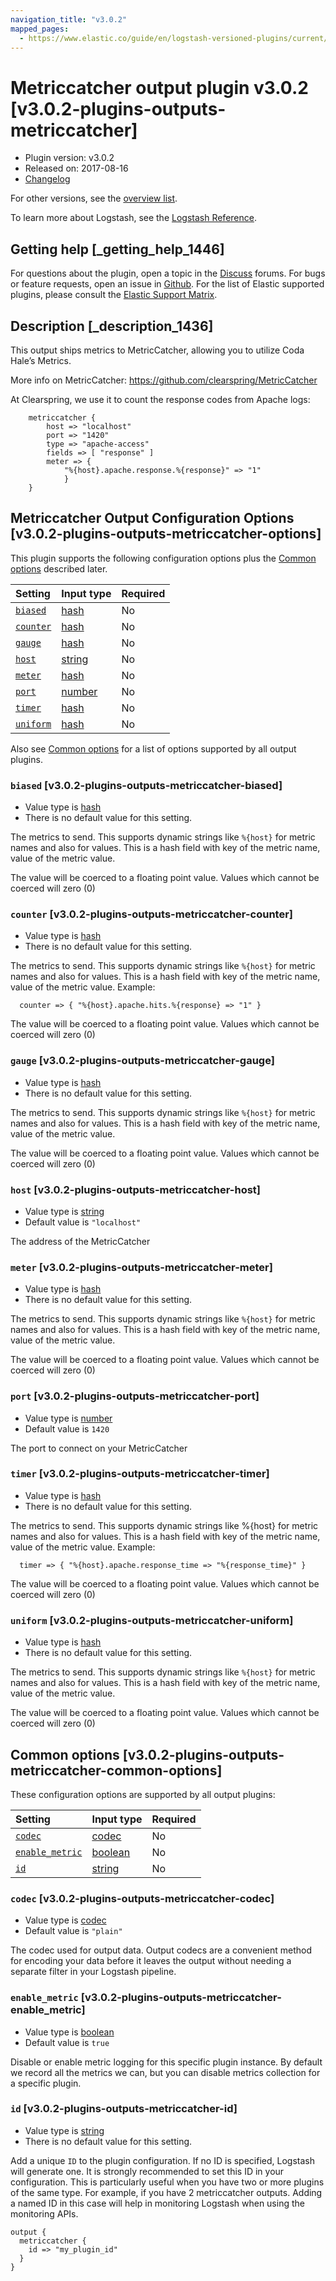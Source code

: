 ```yaml
---
navigation_title: "v3.0.2"
mapped_pages:
  - https://www.elastic.co/guide/en/logstash-versioned-plugins/current/v3.0.2-plugins-outputs-metriccatcher.html
---
```


# Metriccatcher output plugin v3.0.2 [v3.0.2-plugins-outputs-metriccatcher]

* Plugin version: v3.0.2
* Released on: 2017-08-16
* [Changelog](https://github.com/logstash-plugins/logstash-output-metriccatcher/blob/v3.0.2/CHANGELOG.md)

For other versions, see the [overview list](output-metriccatcher-index.md).

To learn more about Logstash, see the [Logstash Reference](https://www.elastic.co/guide/en/logstash/current/index.html).

## Getting help [_getting_help_1446]

For questions about the plugin, open a topic in the [Discuss](http://discuss.elastic.co) forums. For bugs or feature requests, open an issue in [Github](https://github.com/logstash-plugins/logstash-output-metriccatcher). For the list of Elastic supported plugins, please consult the [Elastic Support Matrix](https://www.elastic.co/support/matrix#matrix_logstash_plugins).

## Description [_description_1436]

This output ships metrics to MetricCatcher, allowing you to utilize Coda Hale’s Metrics.

More info on MetricCatcher: <https://github.com/clearspring/MetricCatcher>

At Clearspring, we use it to count the response codes from Apache logs:

```
    metriccatcher {
        host => "localhost"
        port => "1420"
        type => "apache-access"
        fields => [ "response" ]
        meter => {
            "%{host}.apache.response.%{response}" => "1"
            }
    }
```

## Metriccatcher Output Configuration Options [v3.0.2-plugins-outputs-metriccatcher-options]

This plugin supports the following configuration options plus the [Common options](v3-0-2-plugins-outputs-metriccatcher.md#v3.0.2-plugins-outputs-metriccatcher-common-options) described later.

| Setting | Input type | Required |
| :- | :- | :- |
| [`biased`](v3-0-2-plugins-outputs-metriccatcher.md#v3.0.2-plugins-outputs-metriccatcher-biased) | [hash](/lsr/value-types.md#hash) | No |
| [`counter`](v3-0-2-plugins-outputs-metriccatcher.md#v3.0.2-plugins-outputs-metriccatcher-counter) | [hash](/lsr/value-types.md#hash) | No |
| [`gauge`](v3-0-2-plugins-outputs-metriccatcher.md#v3.0.2-plugins-outputs-metriccatcher-gauge) | [hash](/lsr/value-types.md#hash) | No |
| [`host`](v3-0-2-plugins-outputs-metriccatcher.md#v3.0.2-plugins-outputs-metriccatcher-host) | [string](/lsr/value-types.md#string) | No |
| [`meter`](v3-0-2-plugins-outputs-metriccatcher.md#v3.0.2-plugins-outputs-metriccatcher-meter) | [hash](/lsr/value-types.md#hash) | No |
| [`port`](v3-0-2-plugins-outputs-metriccatcher.md#v3.0.2-plugins-outputs-metriccatcher-port) | [number](/lsr/value-types.md#number) | No |
| [`timer`](v3-0-2-plugins-outputs-metriccatcher.md#v3.0.2-plugins-outputs-metriccatcher-timer) | [hash](/lsr/value-types.md#hash) | No |
| [`uniform`](v3-0-2-plugins-outputs-metriccatcher.md#v3.0.2-plugins-outputs-metriccatcher-uniform) | [hash](/lsr/value-types.md#hash) | No |

Also see [Common options](v3-0-2-plugins-outputs-metriccatcher.md#v3.0.2-plugins-outputs-metriccatcher-common-options) for a list of options supported by all output plugins.

### `biased` [v3.0.2-plugins-outputs-metriccatcher-biased]

* Value type is [hash](/lsr/value-types.md#hash)
* There is no default value for this setting.

The metrics to send. This supports dynamic strings like `%{host}` for metric names and also for values. This is a hash field with key of the metric name, value of the metric value.

The value will be coerced to a floating point value. Values which cannot be coerced will zero (0)

### `counter` [v3.0.2-plugins-outputs-metriccatcher-counter]

* Value type is [hash](/lsr/value-types.md#hash)
* There is no default value for this setting.

The metrics to send. This supports dynamic strings like `%{host}` for metric names and also for values. This is a hash field with key of the metric name, value of the metric value. Example:

```
  counter => { "%{host}.apache.hits.%{response} => "1" }
```

The value will be coerced to a floating point value. Values which cannot be coerced will zero (0)

### `gauge` [v3.0.2-plugins-outputs-metriccatcher-gauge]

* Value type is [hash](/lsr/value-types.md#hash)
* There is no default value for this setting.

The metrics to send. This supports dynamic strings like `%{host}` for metric names and also for values. This is a hash field with key of the metric name, value of the metric value.

The value will be coerced to a floating point value. Values which cannot be coerced will zero (0)

### `host` [v3.0.2-plugins-outputs-metriccatcher-host]

* Value type is [string](/lsr/value-types.md#string)
* Default value is `"localhost"`

The address of the MetricCatcher

### `meter` [v3.0.2-plugins-outputs-metriccatcher-meter]

* Value type is [hash](/lsr/value-types.md#hash)
* There is no default value for this setting.

The metrics to send. This supports dynamic strings like `%{host}` for metric names and also for values. This is a hash field with key of the metric name, value of the metric value.

The value will be coerced to a floating point value. Values which cannot be coerced will zero (0)

### `port` [v3.0.2-plugins-outputs-metriccatcher-port]

* Value type is [number](/lsr/value-types.md#number)
* Default value is `1420`

The port to connect on your MetricCatcher

### `timer` [v3.0.2-plugins-outputs-metriccatcher-timer]

* Value type is [hash](/lsr/value-types.md#hash)
* There is no default value for this setting.

The metrics to send. This supports dynamic strings like %{host} for metric names and also for values. This is a hash field with key of the metric name, value of the metric value. Example:

```
  timer => { "%{host}.apache.response_time => "%{response_time}" }
```

The value will be coerced to a floating point value. Values which cannot be coerced will zero (0)

### `uniform` [v3.0.2-plugins-outputs-metriccatcher-uniform]

* Value type is [hash](/lsr/value-types.md#hash)
* There is no default value for this setting.

The metrics to send. This supports dynamic strings like `%{host}` for metric names and also for values. This is a hash field with key of the metric name, value of the metric value.

The value will be coerced to a floating point value. Values which cannot be coerced will zero (0)

## Common options [v3.0.2-plugins-outputs-metriccatcher-common-options]

These configuration options are supported by all output plugins:

| Setting | Input type | Required |
| :- | :- | :- |
| [`codec`](v3-0-2-plugins-outputs-metriccatcher.md#v3.0.2-plugins-outputs-metriccatcher-codec) | [codec](/lsr/value-types.md#codec) | No |
| [`enable_metric`](v3-0-2-plugins-outputs-metriccatcher.md#v3.0.2-plugins-outputs-metriccatcher-enable_metric) | [boolean](/lsr/value-types.md#boolean) | No |
| [`id`](v3-0-2-plugins-outputs-metriccatcher.md#v3.0.2-plugins-outputs-metriccatcher-id) | [string](/lsr/value-types.md#string) | No |

### `codec` [v3.0.2-plugins-outputs-metriccatcher-codec]

* Value type is [codec](/lsr/value-types.md#codec)
* Default value is `"plain"`

The codec used for output data. Output codecs are a convenient method for encoding your data before it leaves the output without needing a separate filter in your Logstash pipeline.

### `enable_metric` [v3.0.2-plugins-outputs-metriccatcher-enable_metric]

* Value type is [boolean](/lsr/value-types.md#boolean)
* Default value is `true`

Disable or enable metric logging for this specific plugin instance. By default we record all the metrics we can, but you can disable metrics collection for a specific plugin.

### `id` [v3.0.2-plugins-outputs-metriccatcher-id]

* Value type is [string](/lsr/value-types.md#string)
* There is no default value for this setting.

Add a unique `ID` to the plugin configuration. If no ID is specified, Logstash will generate one. It is strongly recommended to set this ID in your configuration. This is particularly useful when you have two or more plugins of the same type. For example, if you have 2 metriccatcher outputs. Adding a named ID in this case will help in monitoring Logstash when using the monitoring APIs.

```
output {
  metriccatcher {
    id => "my_plugin_id"
  }
}
```
